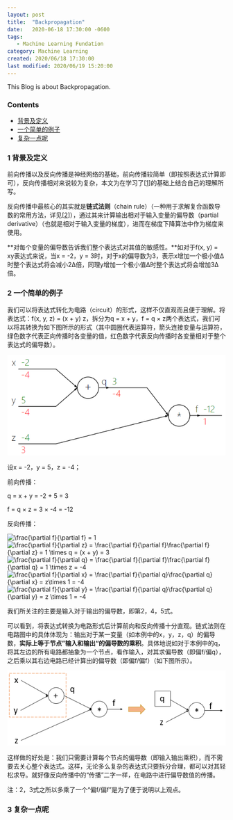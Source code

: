 ```yaml
---
layout: post
title:  "Backpropagation"
date:   2020-06-18 17:30:00 -0600
tags:
   - Machine Learning Fundation
category: Machine Learning
created: 2020/06/18 17:30:00
last modified: 2020/06/19 15:20:00
---
```


This Blog is about Backpropagation.

### Contents

* [背景及定义](#a)
* [一个简单的例子](#b)
* [复杂一点呢](#c)

<a name='a'></a>

### 1 背景及定义

前向传播以及反向传播是神经网络的基础，前向传播较简单（即按照表达式计算即可），反向传播相对来说较为复杂，本文为在学习了\[[1](<https://cs231n.github.io/optimization-2/#grad>)\]的基础上结合自己的理解所写。

反向传播中最核心的其实就是**链式法则**（chain rule）（一种用于求解复合函数导数的常用方法，详见\[[2](<https://en.wikipedia.org/wiki/Chain_rule>)\]），通过其来计算输出相对于输入变量的偏导数（partial derivative）（也就是相对于输入变量的梯度），进而在梯度下降算法中作为梯度来使用。

**对每个变量的偏导数告诉我们整个表达式对其值的敏感性。**如对于f(x, y) = xy表达式来说，当x = -2，y = 3时，对于x的偏导数为3，表示x增加一个极小值&Delta;时整个表达式将会减小2&Delta;倍，同理y增加一个极小值&Delta;时整个表达式将会增加3&Delta;倍。

<a name='b'></a>

### 2 一个简单的例子

我们可以将表达式转化为电路（circuit）的形式，这样不仅直观而且便于理解。将表达式：f(x, y, z) = (x + y) z，拆分为q = x + y，f = q &times; z两个表达式，我们可以将其转换为如下图所示的形式（其中圆圈代表运算符，箭头连接变量与运算符，绿色数字代表正向传播时各变量的值，红色数字代表反向传播时各变量相对于整个表达式的偏导数）。

![circuit1](/images/backpropagation1.png)

设x = -2，y = 5，z = -4；

前向传播：

q = x + y = -2 + 5 = 3

f = q &times; z = 3 &times; -4 = -12

反向传播：

<img src="https://latex.codecogs.com/png.latex?\frac{\partial&space;f}{\partial&space;f}&space;=&space;1" title="\frac{\partial f}{\partial f} = 1" />

<img src="https://latex.codecogs.com/png.latex?\frac{\partial&space;f}{\partial&space;z}&space;=&space;\frac{\partial&space;f}{\partial&space;f}\frac{\partial&space;f}{\partial&space;z}&space;=&space;1&space;\times&space;q&space;=&space;(x&space;&plus;&space;y)&space;=&space;3" title="\frac{\partial f}{\partial z} = \frac{\partial f}{\partial f}\frac{\partial f}{\partial z} = 1 \times q = (x + y) = 3" />

<img src="https://latex.codecogs.com/png.latex?\frac{\partial&space;f}{\partial&space;q}&space;=&space;\frac{\partial&space;f}{\partial&space;f}\frac{\partial&space;f}{\partial&space;q}&space;=&space;1&space;\times&space;z&space;=&space;-4" title="\frac{\partial f}{\partial q} = \frac{\partial f}{\partial f}\frac{\partial f}{\partial q} = 1 \times z = -4" />

<img src="https://latex.codecogs.com/png.latex?\frac{\partial&space;f}{\partial&space;x}&space;=&space;\frac{\partial&space;f}{\partial&space;q}\frac{\partial&space;q}{\partial&space;x}&space;=&space;z\times&space;1&space;=&space;-4" title="\frac{\partial f}{\partial x} = \frac{\partial f}{\partial q}\frac{\partial q}{\partial x} = z\times 1 = -4" />

<img src="https://latex.codecogs.com/png.latex?\frac{\partial&space;f}{\partial&space;y}&space;=&space;\frac{\partial&space;f}{\partial&space;q}\frac{\partial&space;q}{\partial&space;y}&space;=&space;z&space;\times&space;1&space;=&space;-4" title="\frac{\partial f}{\partial y} = \frac{\partial f}{\partial q}\frac{\partial q}{\partial y} = z \times 1 = -4" />

我们所关注的主要是输入对于输出的偏导数，即第2，4，5式。

可以看到，将表达式转换为电路形式后计算前向和反向传播十分直观。链式法则在电路图中的具体体现为：输出对于某一变量（如本例中的x，y，z，q）的偏导数，**实际上等于节点”输入和输出“的偏导数的乘积**。具体地说如对于本例中的q，将其左边的所有电路都抽象为一个节点，看作输入，对其求偏导数（即偏f/偏q），之后乘以其右边电路已经计算出的偏导数（即偏f/偏f）（如下图所示）。

![circuit2](/images/backpropagation2.png)

这样做的好处是：我们只需要计算每个节点的偏导数（即输入输出乘积），而不需要去关心整个表达式。这样，无论多么复杂的表达式只要拆分合理，都可以对其轻松求导。就好像反向传播中的“传播”二字一样，在电路中进行偏导数值的传播。

注：2，3式之所以多乘了一个“偏f/偏f”是为了便于说明以上观点。



<a name='c'></a>

### 3 复杂一点呢

